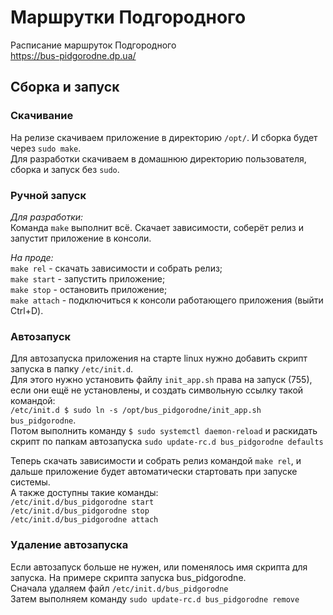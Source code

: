 # Маршрутки Подгородного

Расписание маршруток Подгородного  
https://bus-pidgorodne.dp.ua/

## Сборка и запуск
### Скачивание
На релизе скачиваем приложение в директорию `/opt/`. И сборка будет через `sudo make`.  
Для разработки скачиваем в домашнюю директорию пользователя, сборка и запуск без `sudo`.

### Ручной запуск
_Для разработки:_  
Команда `make` выполнит всё. Скачает зависимости, соберёт релиз и запустит приложение в консоли.

_На проде:_  
`make rel` - скачать зависимости и собрать релиз;  
`make start` - запустить приложение;  
`make stop` - остановить приложение;  
`make attach` - подключиться к консоли работающего приложения (выйти Ctrl+D).

### Автозапуск
Для автозапуска приложения на старте linux нужно добавить скрипт запуска в папку `/etc/init.d`.  
Для этого нужно установить файлу `init_app.sh` права на запуск (755), если они ещё не установлены,
и создать символьную ссылку такой командой:  
`/etc/init.d $ sudo ln -s /opt/bus_pidgorodne/init_app.sh bus_pidgorodne`.  
Потом выполнить команду `$ sudo systemctl daemon-reload` и раскидать скрипт по папкам автозапуска `sudo update-rc.d bus_pidgorodne defaults`

Теперь скачать зависимости и собрать релиз командой `make rel`, и дальше приложение будет автоматически стартовать при запуске системы.  
А также доступны такие команды:  
`/etc/init.d/bus_pidgorodne start`  
`/etc/init.d/bus_pidgorodne stop`  
`/etc/init.d/bus_pidgorodne attach`

### Удаление автозапуска
Если автозапуск больше не нужен, или поменялось имя скрипта для запуска. На примере скрипта запуска bus_pidgorodne.  
Сначала удаляем файл `/etc/init.d/bus_pidgorodne`  
Затем выполняем команду `sudo update-rc.d bus_pidgorodne remove`

